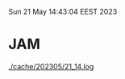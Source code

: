 Sun 21 May 14:43:04 EEST 2023
# JAM
<a href='./cache/202305/21_14.log'>./cache/202305/21_14.log</a>
